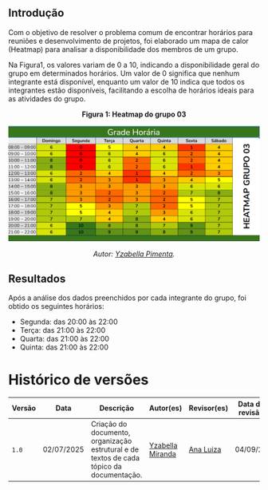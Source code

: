 ## Introdução
Com o objetivo de resolver o problema comum de encontrar horários para reuniões e 
desenvolvimento de projetos, foi elaborado um mapa de calor (Heatmap) para 
analisar a disponibilidade dos membros de um grupo.

Na Figura1, os valores variam de 0 a 10, indicando a disponibilidade geral 
do grupo em determinados horários. Um valor de 0 significa que nenhum integrante 
está disponível, enquanto um valor de 10 indica que todos os integrantes estão 
disponíveis, facilitando a escolha de horários ideais para as atividades do grupo.

<p align="center"><strong>Figura 1: Heatmap do grupo 03 </strong></p>

<p align="center">
  <img src="../Assets/heatmap_grupo03.png" alt="Heatmap de disponibilidade da equipe" width="600"> 
</p>
<p align="center"><em>Autor: <a href="https://github.com/redjsun">Yzabella Pimenta</a>.</em></p>

## Resultados
Após a análise dos dados preenchidos por cada integrante do grupo, foi obtido os seguintes horários:

- Segunda: das 20:00 às 22:00
- Terça: das 21:00 às 22:00
- Quarta: das 21:00 às 22:00
- Quinta: das 21:00 às 22:00

# Histórico de versões
| Versão | Data | Descrição | Autor(es) | Revisor(es) | Data da revisão |
|--------|------|-----------|-----------|-------------|-----------------|
| `1.0` | 02/07/2025 | Criação do documento, organização estrutural e de textos de cada tópico da documentação. | [Yzabella Miranda](https://github.com/redjsun)  | [Ana Luiza](https://github.com/Ana-Luiza-SC) | 04/09/25 |